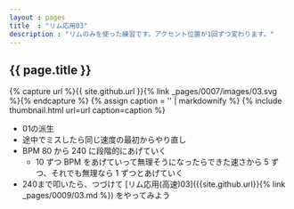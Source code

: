 ```yaml
---
layout : pages
title  : "リム応用03"
description : "リムのみを使った練習です。アクセント位置が1回ずつ変わります。"
---
```


## {{ page.title }}

{% capture url %}{{ site.github.url }}{% link _pages/0007/images/03.svg %}{% endcapture %}
{% assign caption = '' | markdownify %}
{% include thumbnail.html url=url caption=caption %}


* 01の派生
* 途中でミスしたら同じ速度の最初からやり直し
* BPM 80 から 240 に段階的にあげていく
  * 10 ずつ BPM をあげていって無理そうになったらできた速さから 5 ずつ、それでも無理なら 1 ずつとあげていく
* 240まで叩いたら、つづけて [リム応用(高速)03]({{site.github.url}}{% link _pages/0009/03.md %}) をやってみよう